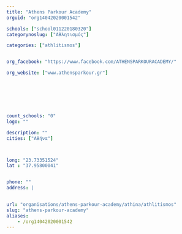 ```yaml
---
title: "Athens Parkour Academy"
orguid: "org14042020001542"

schools: ["school011220180320"]
categorynoslug: ["Αθλητισμός"]

categories: ["athlitismos"]


org_facebook: "https://www.facebook.com/ATHENSPARKOURACADEMY/"

org_website: ["www.athensparkour.gr"]







count_schools: "0"
logo: ""

description: ""
cities: ["Αθήνα"]



long: "23.73351524"
lat : "37.95800041"


phone: ""
address: |
    

url: "organisations/athens-parkour-academy/athina/athlitismos"
slug: "athens-parkour-academy"
aliases:
    - /org14042020001542
---
```



